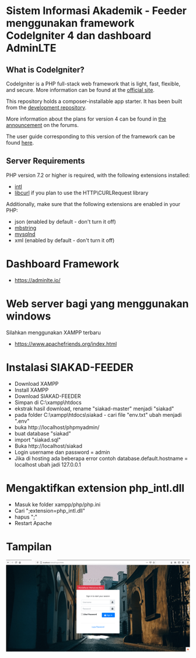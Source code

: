 # Sistem Informasi Akademik - Feeder menggunakan framework CodeIgniter 4 dan dashboard AdminLTE

## What is CodeIgniter?

CodeIgniter is a PHP full-stack web framework that is light, fast, flexible, and secure. 
More information can be found at the [official site](http://codeigniter.com).

This repository holds a composer-installable app starter.
It has been built from the 
[development repository](https://github.com/codeigniter4/CodeIgniter4).

More information about the plans for version 4 can be found in [the announcement](http://forum.codeigniter.com/thread-62615.html) on the forums.

The user guide corresponding to this version of the framework can be found
[here](https://codeigniter4.github.io/userguide/). 


## Server Requirements

PHP version 7.2 or higher is required, with the following extensions installed: 

- [intl](http://php.net/manual/en/intl.requirements.php)
- [libcurl](http://php.net/manual/en/curl.requirements.php) if you plan to use the HTTP\CURLRequest library

Additionally, make sure that the following extensions are enabled in your PHP:

- json (enabled by default - don't turn it off)
- [mbstring](http://php.net/manual/en/mbstring.installation.php)
- [mysqlnd](http://php.net/manual/en/mysqlnd.install.php)
- xml (enabled by default - don't turn it off)
# Dashboard Framework

- https://adminlte.io/

# Web server bagi yang menggunakan windows

Silahkan menggunakan XAMPP terbaru 
- https://www.apachefriends.org/index.html

# Instalasi SIAKAD-FEEDER
- Download XAMPP 
- Install XAMPP
- Download SIAKAD-FEEDER
- Simpan di C:\xampp\htdocs
- ekstrak hasil download, rename "siakad-master" menjadi "siakad"
- pada folder C:\xampp\htdocs\siakad - cari file "env.txt" ubah menjadi ".env"
- buka http://localhost/phpmyadmin/
- buat database "siakad"
- import "siakad.sql"
- Buka http://localhost/siakad
- Login username dan password = admin
- Jika di hosting ada beberapa error contoh database.default.hostname = localhost ubah jadi 127.0.0.1

# Mengaktifkan extension php_intl.dll
- Masuk ke folder xampp/php/php.ini
- Cari ";extension=php_intl.dll"
- hapus ";"
- Restart Apache

# Tampilan 
![Screenshot](screenshot/screenshot.png)
